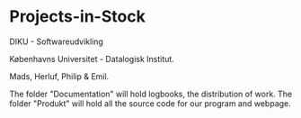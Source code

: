 # Projects-in-Stock

DIKU - Softwareudvikling  

Københavns Universitet - Datalogisk Institut.

Mads, Herluf, Philip & Emil.

The folder "Documentation" will hold logbooks, the distribution of work.
The folder "Produkt" will hold all the source code for our program and webpage. 
